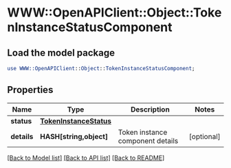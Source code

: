 # WWW::OpenAPIClient::Object::TokenInstanceStatusComponent

## Load the model package
```perl
use WWW::OpenAPIClient::Object::TokenInstanceStatusComponent;
```

## Properties
Name | Type | Description | Notes
------------ | ------------- | ------------- | -------------
**status** | [**TokenInstanceStatus**](TokenInstanceStatus.md) |  | 
**details** | **HASH[string,object]** | Token instance component details | [optional] 

[[Back to Model list]](../README.md#documentation-for-models) [[Back to API list]](../README.md#documentation-for-api-endpoints) [[Back to README]](../README.md)


